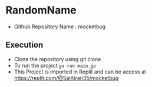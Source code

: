 # RandomName

- Github Repository Name : mocketbug

## Execution

- Clone the repository using git clone
- To run the project `go run main.go`
- This Project is imported in Replit and can be access at https://replit.com/@SaiKiran35/mocketbug
